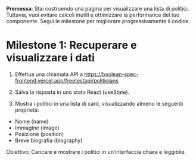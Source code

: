 **Premessa**: Stai costruendo una pagina per visualizzare una lista di politici. Tuttavia, vuoi evitare calcoli inutili e ottimizzare la performance del tuo componente. Segui le milestone per migliorare progressivamente il codice.

# Milestone 1: Recuperare e visualizzare i dati

1. Effettua una chiamata API a
https://boolean-spec-frontend.vercel.app/freetestapi/politicians

2. Salva la risposta in uno stato React (useState).

3. Mostra i politici in una lista di card, visualizzando almeno le seguenti proprietà:
- Nome (name)
- Immagine (image)
- Posizione (position)
- Breve biografia (biography)

Obiettivo: Caricare e mostrare i politici in un’interfaccia chiara e leggibile.